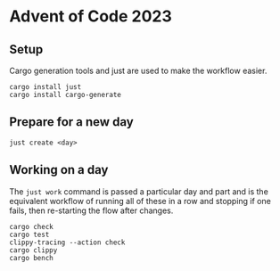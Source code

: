 # Advent of Code 2023

## Setup
Cargo generation tools and just are used to make the workflow easier.

```shell
cargo install just
cargo install cargo-generate
```
## Prepare for a new day

```shell
just create <day>
```

## Working on a day
The `just work` command is passed a particular day and part and is the equivalent workflow of running all of these in a row and stopping if one fails, then re-starting the flow after changes.

```
cargo check
cargo test 
clippy-tracing --action check
cargo clippy
cargo bench
```